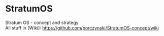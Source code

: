 # StratumOS
Stratum OS - concept and strategy  
All stuff in [Wiki]: https://github.com/porczynski/StratumOS-concept/wiki
